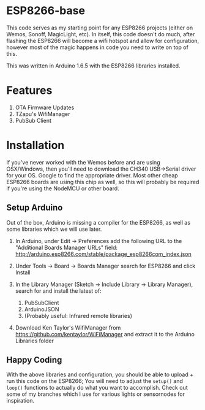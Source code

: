 ESP8266-base
============

This code serves as my starting point for any ESP8266 projects (either on Wemos, Sonoff, MagicLight, etc). In itself, this code doesn't do much, after flashing the ESP8266 will become a wifi hotspot and allow for configuration, however most of the magic happens in code you need to write on top of this. 

This was written in Arduino 1.6.5 with the ESP8266 libraries installed.

Features
========
1. OTA Firmware Updates
2. TZapu's WifiManager
3. PubSub Client

Installation
============

If you've never worked with the Wemos before and are using OSX/Windows, then you'll need to download the CH340 USB->Serial driver for your OS. Google to find the appropriate driver. Most other cheap ESP8266 boards are using this chip as well, so this will probably be required if you're using the NodeMCU or other board.

## Setup Arduino

Out of the box, Arduino is missing a compiler for the ESP8266, as well as some libraries which we will use later. 

1. In Arduino, under Edit -> Preferences add the following URL to the "Additional Boards Manager URLs" field: 
http://arduino.esp8266.com/stable/package_esp8266com_index.json

2. Under Tools → Board → Boards Manager search for ESP8266 and click Install

3. In the Library Manager (Sketch → Include Library → Library Manager), search for and install the latest of: 

    1. PubSubClient
    2. ArduinoJSON
    3. (Probably useful: Infrared remote libraries)

4. Download Ken Taylor's WifiManager from https://github.com/kentaylor/WiFiManager and extract it to the Arduino Libraries folder

## Happy Coding

With the above libraries and configuration, you should be able to upload + run this code on the ESP8266; You will need to adjust the ```setup()``` and ```loop()``` functions to actually do what you want to accomplish. Check out some of my branches which I use for various lights or sensornodes for inspiration.
